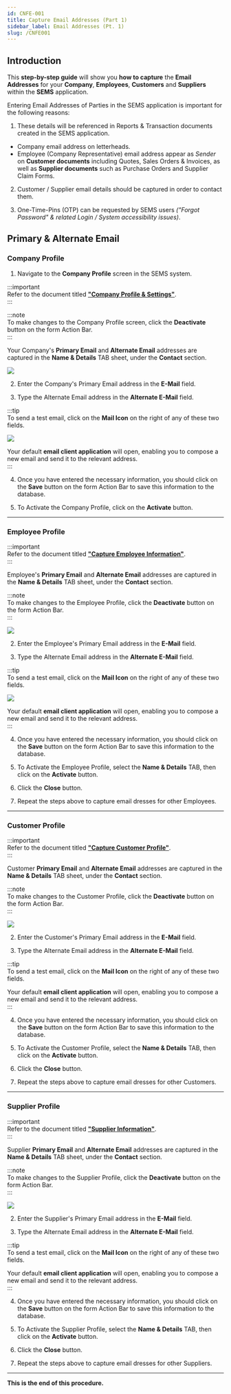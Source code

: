 ```yaml
---
id: CNFE-001
title: Capture Email Addresses (Part 1)
sidebar_label: Email Addresses (Pt. 1)
slug: /CNFE001
---
```

## Introduction  

This **step-by-step guide** will show you **how to capture** the **Email Addresses** for your **Company**, **Employees**, **Customers** and **Suppliers** within the **SEMS** application.  

Entering Email Addresses of Parties in the SEMS application is important for the following reasons:  
1.  These details will be referenced in Reports & Transaction documents created in the SEMS application.  
-   Company email address on letterheads.  
-   Employee (Company Representative) email address appear as _Sender_ on **Customer documents** including Quotes, Sales Orders & Invoices, as well as **Supplier documents** such as Purchase Orders and Supplier Claim Forms.  

2.  Customer / Supplier email details should be captured in order to contact them.  

3.  One-Time-Pins (OTP) can be requested by SEMS users _("Forgot Password" & related Login / System accessibility issues)_.

## Primary & Alternate Email  

### Company Profile  

1.  Navigate to the **Company Profile** screen in the SEMS system.  

:::important  
Refer to the document titled **["Company Profile & Settings"](https://sense-i.co/docs/CMP001)**.  
:::	

:::note  
To make changes to the Company Profile screen, click the **Deactivate** button on the form Action Bar.  
:::  

Your Company's **Primary Email** and **Alternate Email** addresses are captured in the **Name & Details** TAB sheet, under the **Contact** section.  

![](../static/img/docs/CNF-001/image02.png)  

2.  Enter the Company's Primary Email address in the **E-Mail** field.  

3.  Type the Alternate Email address in the **Alternate E-Mail** field.  

:::tip  
To send a test email, click on the **Mail Icon** on the right of any of these two fields.  

![](../static/img/docs/CNF-001/image03.png)  

Your default **email client application** will open, enabling you to compose a new email and send it to the relevant address.  
:::  

4.  Once you have entered the necessary information, you should click on the **Save** button on the form Action Bar to save this information to the database.  

5.  To Activate the Company Profile, click on the **Activate** button.  
___

### Employee Profile  

:::important  
Refer to the document titled **["Capture Employee Information"](https://sense-i.co/docs/SAF1204)**.  
:::	 

Employee's **Primary Email** and **Alternate Email** addresses are captured in the **Name & Details** TAB sheet, under the **Contact** section.  

:::note  
To make changes to the Employee Profile, click the **Deactivate** button on the form Action Bar.  
:::  

![](../static/img/docs/CNF-001/image12.png)  

2.  Enter the Employee's Primary Email address in the **E-Mail** field.  

3.  Type the Alternate Email address in the **Alternate E-Mail** field.  

:::tip  
To send a test email, click on the **Mail Icon** on the right of any of these two fields.  

![](../static/img/docs/CNF-001/image13.png)  

Your default **email client application** will open, enabling you to compose a new email and send it to the relevant address.  
:::  

4.  Once you have entered the necessary information, you should click on the **Save** button on the form Action Bar to save this information to the database.  

6.  To Activate the Employee Profile, select the **Name & Details** TAB, then click on the **Activate** button.  

7.  Click the **Close** button.  

8.  Repeat the steps above to capture email dresses for other Employees.  
___

### Customer Profile  

:::important  
Refer to the document titled **["Capture Customer Profile"](https://sense-i.co/docs/1202)**.  
:::	 

Customer **Primary Email** and **Alternate Email** addresses are captured in the **Name & Details** TAB sheet, under the **Contact** section.  

:::note  
To make changes to the Customer Profile, click the **Deactivate** button on the form Action Bar.  
:::  

![](../static/img/docs/CNF-001/image25.png)  

2.  Enter the Customer's Primary Email address in the **E-Mail** field.  

3.  Type the Alternate Email address in the **Alternate E-Mail** field.  

:::tip  
To send a test email, click on the **Mail Icon** on the right of any of these two fields.  

Your default **email client application** will open, enabling you to compose a new email and send it to the relevant address.  
:::  

4.  Once you have entered the necessary information, you should click on the **Save** button on the form Action Bar to save this information to the database.  

6.  To Activate the Customer Profile, select the **Name & Details** TAB, then click on the **Activate** button.  

7.  Click the **Close** button.  

8.  Repeat the steps above to capture email dresses for other Customers.  
___

### Supplier Profile  

:::important  
Refer to the document titled **["Supplier Information"](https://sense-i.co/docs/1203)**.  
:::	 

Supplier **Primary Email** and **Alternate Email** addresses are captured in the **Name & Details** TAB sheet, under the **Contact** section.  

:::note  
To make changes to the Supplier Profile, click the **Deactivate** button on the form Action Bar.  
:::  

![](../static/img/docs/CNF-001/image24.png)  

2.  Enter the Supplier's Primary Email address in the **E-Mail** field.  

3.  Type the Alternate Email address in the **Alternate E-Mail** field.  

:::tip  
To send a test email, click on the **Mail Icon** on the right of any of these two fields.  

Your default **email client application** will open, enabling you to compose a new email and send it to the relevant address.  
:::  

4.  Once you have entered the necessary information, you should click on the **Save** button on the form Action Bar to save this information to the database.  

6.  To Activate the Supplier Profile, select the **Name & Details** TAB, then click on the **Activate** button.  

7.  Click the **Close** button.  

8.  Repeat the steps above to capture email dresses for other Suppliers.  

<!-- ___

## SEMS Log in & Email Password Setup  

Once the Email settings have been captured, the next step would be for the **Employee / SEMS User** to Log in to the SEMS application.  

Then the **Employee / SEMS User** will be able to set his/her Email password and **test** the outgoing Email function.    -->

<!-- ### Employee SEMS Log in  

:::important  
Refer to the document titled **[Log in & Maintain Password](https://sense-i.co/docs/SUI001)**.  
:::  

1.  Log in to the SEMS application with **SEMS Logon User Code** as received from the SEMS System Administrator.   -->
___
**This is the end of this procedure.**
